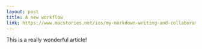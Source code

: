 ```yaml
---
layout: post
title: A new workflow
link: https://www.macstories.net/ios/my-markdown-writing-and-collaboration-workflow-powered-by-working-copy-3-6-icloud-drive-and-github/
---
```


This is a really wonderful article!